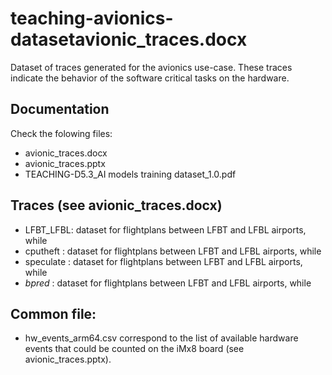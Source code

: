 # teaching-avionics-datasetavionic_traces.docx

Dataset of traces generated for the avionics use-case. These traces indicate the
behavior of the software critical tasks on the hardware.

## Documentation

Check the folowing files:
 * avionic_traces.docx
 * avionic_traces.pptx
 * TEACHING-D5.3_AI models training dataset_1.0.pdf

## Traces (see avionic_traces.docx)
 * LFBT_LFBL: dataset for flightplans between LFBT and LFBL airports, while 
 * cputheft : dataset for flightplans between LFBT and LFBL airports, while 
 * speculate : dataset for flightplans between LFBT and LFBL airports, while 
 * *bpred* : dataset for flightplans between LFBT and LFBL airports, while 

## Common file:
 * hw_events_arm64.csv correspond to the list of available hardware events that could be counted on the iMx8 board (see avionic_traces.pptx).
